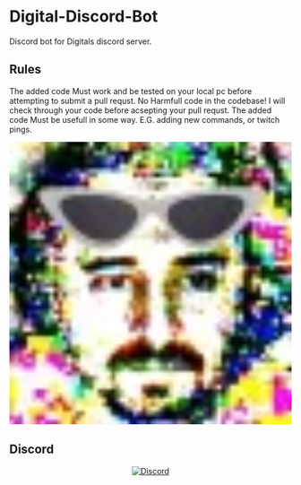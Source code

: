 # Digital-Discord-Bot
Discord bot for Digitals discord server.

## Rules
The added code Must work and be tested on your local pc before attempting to submit a pull requst.
No Harmfull code in the codebase! I will check through your code before acsepting your pull requst.
The added code Must be usefull in some way. E.G. adding new commands, or twitch pings.

<p align="center">
  <img alt="Space Station 14" width="600" src="Rec/Logo.png" />
</p>

## Discord
<div class="header" align="center">

[![Discord](https://img.shields.io/discord/1272545509562777621?label=Discord&logo=discord&logoColor=white)](https://discord.gg/R7C79SN4)
